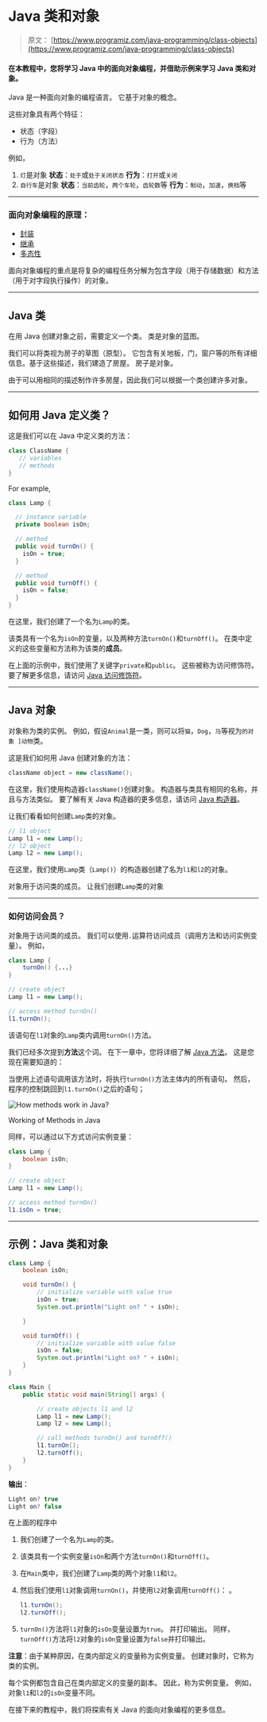 # Java 类和对象

> 原文： [https://www.programiz.com/java-programming/class-objects](https://www.programiz.com/java-programming/class-objects)

#### 在本教程中，您将学习 Java 中的面向对象编程，并借助示例来学习 Java 类和对象。

Java 是一种面向对象的编程语言。 它基于对象的概念。

这些对象具有两个特征：

*   状态（字段）
*   行为（方法）

例如，

1.  `灯`是对象
    **状态**：`处于`或`处于关闭状态`
    **行为**：`打开`或`关闭`
2.  `自行车`是对象
    **状态**：`当前齿轮`，`两个车轮`，`齿轮数`等
    **行为**：`制动`，`加速`，`换档`等

* * *

### 面向对象编程的原理：

*   [封装](/java-programming/encapsulation "Java Encapsulation")
*   [继承](/java-programming/inheritance "Java Inheritance")
*   [多态性](/java-programming/polymorphism "Java Polymorphism")

面向对象编程的重点是将复杂的编程任务分解为包含字段（用于存储数据）和方法（用于对字段执行操作）的对象。

* * *

## Java 类

在用 Java 创建对象之前，需要定义一个类。 类是对象的蓝图。

我们可以将类视为房子的草图（原型）。 它包含有关地板，门，窗户等的所有详细信息。基于这些描述，我们建造了房屋。 房子是对象。

由于可以用相同的描述制作许多房屋，因此我们可以根据一个类创建许多对象。

* * *

## 如何用 Java 定义类？

这是我们可以在 Java 中定义类的方法：

```java
class ClassName {
   // variables
   // methods
}
```

For example,

```java
class Lamp {

  // instance variable
  private boolean isOn;

  // method
  public void turnOn() {
    isOn = true;
  }

  // method
  public void turnOff() {
  	isOn = false;
  }
}
```

在这里，我们创建了一个名为`Lamp`的类。

该类具有一个名为`isOn`的变量，以及两种方法`turnOn()`和`turnOff()`。 在类中定义的这些变量和方法称为该类的**成员**。

在上面的示例中，我们使用了关键字`private`和`public`。 这些被称为访问修饰符。 要了解更多信息，请访问 [Java 访问修饰符](/java-programming/access-modifiers "Java Access Modifiers")。

* * *

## Java 对象

对象称为类的实例。 例如，假设`Animal`是一类，则可以将`猫`，`Dog`，`马`等视为`的对象 ]动物`类。

这是我们如何用 Java 创建对象的方法：

```java
className object = new className();
```

在这里，我们使用构造器`className()`创建对象。 构造器与类具有相同的名称，并且与方法类似。 要了解有关 Java 构造器的更多信息，请访问 [Java 构造器](/java-programming/constructors "Java Constructors")。

让我们看看如何创建`Lamp`类的对象。

```java
// l1 object
Lamp l1 = new Lamp();
// l2 object
Lamp l2 = new Lamp();
```

在这里，我们使用`Lamp`类（`Lamp()`）的构造器创建了名为`l1`和`l2`的对象。

对象用于访问类的成员。 让我们创建`Lamp`类的对象

* * *

### 如何访问会员？

对象用于访问类的成员。 我们可以使用`.`运算符访问成员（调用方法和访问实例变量）。 例如，

```java
class Lamp {
    turnOn() {...}
}

// create object
Lamp l1 = new Lamp();

// access method turnOn()
l1.turnOn();
```

该语句在`l1`对象的`Lamp`类内调用`turnOn()`方法。

我们已经多次提到**方法**这个词。 在下一章中，您将详细了解 [Java 方法](/java-programming/methods "Java Methods")。 这是您现在需要知道的：

当使用上述语句调用该方法时，将执行`turnOn()`方法主体内的所有语句。 然后，程序的控制跳回到`l1.turnOn()`之后的语句；

![How methods work in Java?](img/5c2b6e65098d3536292a2a716f96985c.png "Working of Methods in Java")

Working of Methods in Java



同样，可以通过以下方式访问实例变量：

```java
class Lamp {
    boolean isOn;
}

// create object
Lamp l1 = new Lamp();

// access method turnOn()
l1.isOn = true;
```

* * *

## 示例：Java 类和对象

```java
class Lamp {
    boolean isOn;

    void turnOn() {
        // initialize variable with value true
        isOn = true;
        System.out.println("Light on? " + isOn);

    }

    void turnOff() {
        // initialize variable with value false
        isOn = false;
        System.out.println("Light on? " + isOn);
    }
}

class Main {
    public static void main(String[] args) {

        // create objects l1 and l2
        Lamp l1 = new Lamp();
        Lamp l2 = new Lamp();

        // call methods turnOn() and turnOff()
        l1.turnOn();
        l2.turnOff();
    }
}
```

**输出**：

```java
Light on? true
Light on? false
```

在上面的程序中

1.  我们创建了一个名为`Lamp`的类。
2.  该类具有一个实例变量`isOn`和两个方法`turnOn()`和`turnOff()`。
3.  在`Main`类中，我们创建了`Lamp`类的两个对象`l1`和`l2`。
4.  然后我们使用`l1`对象调用`turnOn()`，并使用`l2`对象调用`turnOff()`：
    。

    ```java
    l1.turnOn();
    l2.turnOff();
    ```

5.  `turnOn()`方法将`l1`对象的`isOn`变量设置为`true`。 并打印输出。 同样，`turnOff()`方法将`l2`对象的`isOn`变量设置为`false`并打印输出。

**注意**：由于某种原因，在类内部定义的变量称为实例变量。 创建对象时，它称为类的实例。

每个实例都包含自己在类内部定义的变量的副本。 因此，称为实例变量。 例如，对象`l1`和`l2`的`isOn`变量不同。

在接下来的教程中，我们将探索有关 Java 的面向对象编程的更多信息。